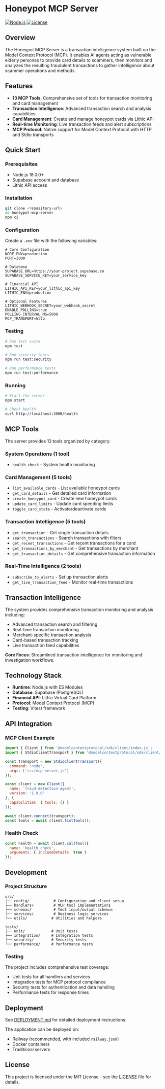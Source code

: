 # Honeypot MCP Server

[![Node.js](https://img.shields.io/badge/Node.js-18+-green.svg)](https://nodejs.org/)
[![License](https://img.shields.io/badge/License-MIT-yellow.svg)](LICENSE)

## Overview

The Honeypot MCP Server is a transaction intelligence system built on the Model Context Protocol (MCP). It enables AI agents acting as vulnerable elderly personas to provide card details to scammers, then monitors and analyzes the resulting fraudulent transactions to gather intelligence about scammer operations and methods.

## Features

- **13 MCP Tools**: Comprehensive set of tools for transaction monitoring and card management
- **Transaction Intelligence**: Advanced transaction search and analysis capabilities
- **Card Management**: Create and manage honeypot cards via Lithic API
- **Real-time Monitoring**: Live transaction feeds and alert subscriptions
- **MCP Protocol**: Native support for Model Context Protocol with HTTP and Stdio transports

## Quick Start

### Prerequisites

- Node.js 18.0.0+
- Supabase account and database
- Lithic API access

### Installation

```bash
git clone <repository-url>
cd honeypot-mcp-server
npm ci
```

### Configuration

Create a `.env` file with the following variables:

```env
# Core Configuration
NODE_ENV=production
PORT=3000

# Database
SUPABASE_URL=https://your-project.supabase.co
SUPABASE_SERVICE_KEY=your_service_key

# Financial API
LITHIC_API_KEY=your_lithic_api_key
LITHIC_ENV=production

# Optional Features
LITHIC_WEBHOOK_SECRET=your_webhook_secret
ENABLE_POLLING=true
POLLING_INTERVAL_MS=5000
MCP_TRANSPORT=http
```

### Testing

```bash
# Run test suite
npm test

# Run security tests
npm run test:security

# Run performance tests
npm run test:performance
```

### Running

```bash
# Start the server
npm start

# Check health
curl http://localhost:3000/health
```

## MCP Tools

The server provides 13 tools organized by category:

### System Operations (1 tool)
- `health_check` - System health monitoring

### Card Management (5 tools)
- `list_available_cards` - List available honeypot cards
- `get_card_details` - Get detailed card information
- `create_honeypot_card` - Create new honeypot cards
- `update_card_limits` - Update card spending limits
- `toggle_card_state` - Activate/deactivate cards

### Transaction Intelligence (5 tools)
- `get_transaction` - Get single transaction details
- `search_transactions` - Search transactions with filters
- `get_recent_transactions` - Get recent transactions for a card
- `get_transactions_by_merchant` - Get transactions by merchant
- `get_transaction_details` - Get comprehensive transaction information

### Real-Time Intelligence (2 tools)
- `subscribe_to_alerts` - Set up transaction alerts
- `get_live_transaction_feed` - Monitor real-time transactions

## Transaction Intelligence

The system provides comprehensive transaction monitoring and analysis including:

- Advanced transaction search and filtering
- Real-time transaction monitoring
- Merchant-specific transaction analysis
- Card-based transaction tracking
- Live transaction feed capabilities

**Core Focus**: Streamlined transaction intelligence for monitoring and investigation workflows.

## Technology Stack

- **Runtime**: Node.js with ES Modules
- **Database**: Supabase (PostgreSQL)
- **Financial API**: Lithic Virtual Card Platform
- **Protocol**: Model Context Protocol (MCP)
- **Testing**: Vitest framework

## API Integration

### MCP Client Example

```javascript
import { Client } from '@modelcontextprotocol/sdk/client/index.js';
import { StdioClientTransport } from '@modelcontextprotocol/sdk/client/stdio.js';

const transport = new StdioClientTransport({
  command: 'node',
  args: ['src/mcp-server.js']
});

const client = new Client({
  name: 'fraud-detection-agent',
  version: '1.0.0'
}, {
  capabilities: { tools: {} }
});

await client.connect(transport);
const tools = await client.listTools();
```

### Health Check

```javascript
const health = await client.callTool({
  name: 'health_check',
  arguments: { includeDetails: true }
});
```

## Development

### Project Structure

```
src/
├── config/           # Configuration and client setup
├── handlers/         # MCP tool implementations
├── schemas/          # Tool input/output schemas
├── services/         # Business logic services
└── utils/           # Utilities and helpers

tests/
├── unit/            # Unit tests
├── integration/     # Integration tests
├── security/        # Security tests
└── performance/     # Performance tests
```

### Testing

The project includes comprehensive test coverage:

- Unit tests for all handlers and services
- Integration tests for MCP protocol compliance
- Security tests for authentication and data handling
- Performance tests for response times

## Deployment

See [DEPLOYMENT.md](./DEPLOYMENT.md) for detailed deployment instructions.

The application can be deployed on:
- Railway (recommended, with included `railway.json`)
- Docker containers
- Traditional servers

## License

This project is licensed under the MIT License - see the [LICENSE](LICENSE) file for details.